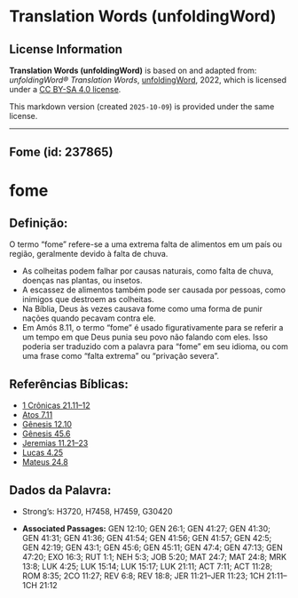 # Translation Words (unfoldingWord)

## License Information

**Translation Words (unfoldingWord)** is based on and adapted from: _unfoldingWord® Translation Words_, [unfoldingWord](https://unfoldingword.org/utw), 2022, which is licensed under a [CC BY-SA 4.0 license](https://creativecommons.org/licenses/by-sa/4.0/legalcode.en).

This markdown version (created `2025-10-09`) is provided under the same license.



--------------------------------

## Fome (id: 237865)

fome
====

Definição:
----------

O termo “fome” refere\-se a uma extrema falta de alimentos em um país ou região, geralmente devido à falta de chuva.

* As colheitas podem falhar por causas naturais, como falta de chuva, doenças nas plantas, ou insetos.
* A escassez de alimentos também pode ser causada por pessoas, como inimigos que destroem as colheitas.
* Na Bíblia, Deus às vezes causava fome como uma forma de punir nações quando pecavam contra ele.
* Em Amós 8\.11, o termo “fome” é usado figurativamente para se referir a um tempo em que Deus punia seu povo não falando com eles. Isso poderia ser traduzido com a palavra para “fome” em seu idioma, ou com uma frase como “falta extrema” ou “privação severa”.

Referências Bíblicas:
---------------------

* [1 Crônicas 21\.11–12](https://ref.ly/1Chr21:11-1Chr21:12)
* [Atos 7\.11](https://ref.ly/Acts7:11)
* [Gênesis 12\.10](https://ref.ly/Gen12:10)
* [Gênesis 45\.6](https://ref.ly/Gen45:6)
* [Jeremias 11\.21–23](https://ref.ly/Jer11:21-Jer11:23)
* [Lucas 4\.25](https://ref.ly/Luke4:25)
* [Mateus 24\.8](https://ref.ly/Matt24:8)

Dados da Palavra:
-----------------

* Strong’s: H3720, H7458, H7459, G30420

* **Associated Passages:** GEN 12:10; GEN 26:1; GEN 41:27; GEN 41:30; GEN 41:31; GEN 41:36; GEN 41:54; GEN 41:56; GEN 41:57; GEN 42:5; GEN 42:19; GEN 43:1; GEN 45:6; GEN 45:11; GEN 47:4; GEN 47:13; GEN 47:20; EXO 16:3; RUT 1:1; NEH 5:3; JOB 5:20; MAT 24:7; MAT 24:8; MRK 13:8; LUK 4:25; LUK 15:14; LUK 15:17; LUK 21:11; ACT 7:11; ACT 11:28; ROM 8:35; 2CO 11:27; REV 6:8; REV 18:8; JER 11:21–JER 11:23; 1CH 21:11–1CH 21:12

